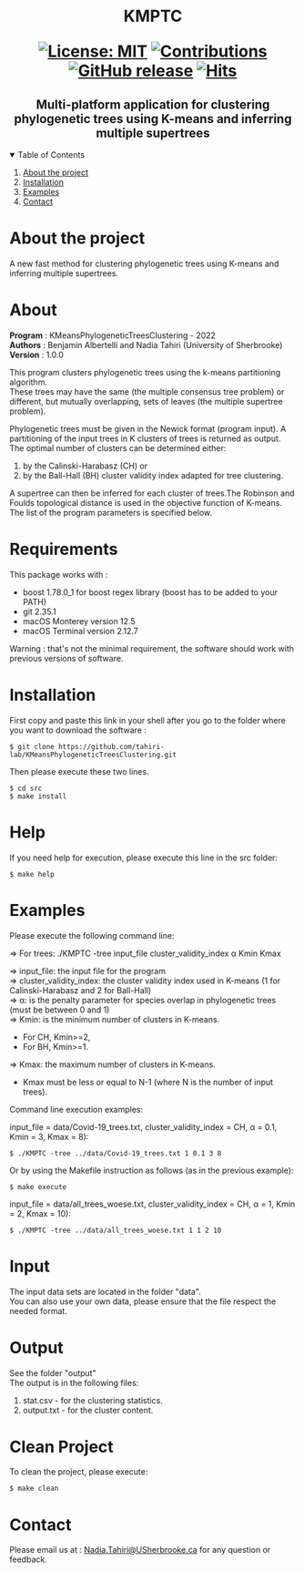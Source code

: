 ﻿﻿﻿﻿﻿﻿﻿﻿<h1  align="center"> KMPTC <p align='center'> 
        [![License: MIT](https://img.shields.io/badge/License-MIT-yellow.svg)](https://opensource.org/licenses/MIT) 
        [![Contributions](https://img.shields.io/badge/contributions-welcome-blue.svg)](https://pysd.readthedocs.io/en/latest/development/development_index.html)
        <!--[![Py version](https://img.shields.io/pypi/pyversions/pysd.svg)](https://pypi.python.org/pypi/pysd/)-->
        [![GitHub release](https://img.shields.io/github/v/release/tahiri-lab/KMeansPhylogeneticTreesClustering.svg?maxAge=3600)](https://github.com/tahiri-lab/KMeansPhylogeneticTreesClustering/releases/)
        [![Hits](https://hits.seeyoufarm.com/api/count/incr/badge.svg?url=https%3A%2F%2Fgithub.com%2Ftahiri-lab%2FKMeansPhylogeneticTreesClustering&count_bg=%2379C83D&title_bg=%23555555&icon=&icon_color=%23E7E7E7&title=hits&edge_flat=false)](https://hits.seeyoufarm.com) </p>


<h2  align="center">Multi-platform application for clustering phylogenetic trees using K-means and inferring multiple supertrees</h2>

<details open>
  <summary>Table of Contents</summary>
  <ol>
    <li>
      <a href="#about-the-project">About the project</a>
    </li>
    <li>
      <a href="#Installation">Installation</a>
    </li>
    <li>
      <a href="#Examples">Examples</a>
    </li>
    <li>
      <a href="#contact">Contact</a>
    </li>
  </ol>
</details>



# About the project
A new fast method for clustering phylogenetic trees using K-means and inferring multiple supertrees.

# About
**Program**   : KMeansPhylogeneticTreesClustering - 2022  
**Authors**   : Benjamin Albertelli and Nadia Tahiri (University of Sherbrooke)  
**Version**   : 1.0.0

This program clusters phylogenetic trees using the k-means partitioning algorithm.  
These trees may have the same (the multiple consensus tree problem) or different, but mutually overlapping, sets of leaves (the multiple supertree problem).
    
Phylogenetic trees must be given in the Newick format (program input). A partitioning of the input trees in K clusters of trees is returned as output. 
The optimal number of clusters can be determined either:

1) by the Calinski-Harabasz (CH) or 
2) by the Ball-Hall (BH) cluster validity index adapted for tree clustering.

A supertree can then be inferred for each cluster of trees.The Robinson and Foulds topological distance is used in the objective function of K-means.
The list of the program parameters is specified below.

# Requirements
This package works with : 

- boost 1.78.0_1 for boost regex library (boost has to be added to your PATH)
- git 2.35.1
- macOS Monterey version 12.5
- macOS Terminal version 2.12.7

Warning : that's not the minimal requirement, the software should work with previous versions of software.

# Installation
First copy and paste this link in your shell after you go to the folder where you want to download the software :

    $ git clone https://github.com/tahiri-lab/KMeansPhylogeneticTreesClustering.git

Then please execute these two lines.

    $ cd src
    $ make install


# Help
If you need help for execution, please execute this line in the src folder:

    $ make help

# Examples

Please execute the following command line:  

=> For trees: ./KMPTC -tree input_file cluster_validity_index α Kmin Kmax

=> input_file: the input file for the program  
=> cluster_validity_index: the cluster validity index used in K-means (1 for Calinski-Harabasz and 2 for Ball-Hall)  
=> α: is the penalty parameter for species overlap in phylogenetic trees (must be between 0 and 1)  
=> Kmin: is the minimum number of clusters in K-means.  
- For CH, Kmin>=2,  
- For BH, Kmin>=1.   
  
=> Kmax: the maximum number of clusters in K-means.  
- Kmax must be less or equal to N-1 (where N is the number of input trees).

Command line execution examples:

input_file = data/Covid-19_trees.txt, cluster_validity_index = CH, α = 0.1, Kmin = 3, Kmax = 8):

    $ ./KMPTC -tree ../data/Covid-19_trees.txt 1 0.1 3 8
    
Or by using the Makefile instruction as follows (as in the previous example):

    $ make execute
        
input_file = data/all_trees_woese.txt, cluster_validity_index = CH, α = 1, Kmin = 2, Kmax = 10):

    $ ./KMPTC -tree ../data/all_trees_woese.txt 1 1 2 10

# Input
The input data sets are located in the folder "data".  
You can also use your own data, please ensure that the file respect the needed format.

# Output
See the folder "output"  
The output is in the following files:  
1) stat.csv - for the clustering statistics.  
2) output.txt - for the cluster content.

# Clean Project

To clean the project, please execute:

    $ make clean


# Contact
Please email us at : <Nadia.Tahiri@USherbrooke.ca> for any question or feedback.
